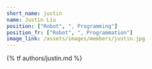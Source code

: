 ```yaml
---
short_name: justin
name: Justin Liu
position: ["Robot", ", Programming"]
position_fr: ["Robot", ", Programmation"]
image_link: /assets/images/members/justin.jpg
---
```

{% tf authors/justin.md %}